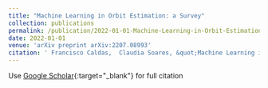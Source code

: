 ```yaml
---
title: "Machine Learning in Orbit Estimation: a Survey"
collection: publications
permalink: /publication/2022-01-01-Machine-Learning-in-Orbit-Estimation-a-Survey
date: 2022-01-01
venue: 'arXiv preprint arXiv:2207.08993'
citation: ' Francisco Caldas,  Claudia Soares, &quot;Machine Learning in Orbit Estimation: a Survey.&quot; arXiv preprint arXiv:2207.08993, 2022.'
---
```

Use [Google Scholar](https://scholar.google.com/scholar?q=Machine+Learning+in+Orbit+Estimation:+a+Survey){:target="_blank"} for full citation